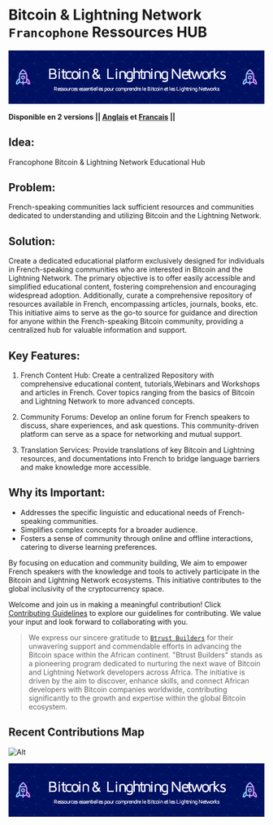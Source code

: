 # Bitcoin & Lightning Network `Francophone` Ressources HUB

![banner](assets/header-cover.png)

**Disponible en 2 versions || [Anglais](https://github.com/richarddushime/BLN-EduHub-Francophone/blob/main/README-en.md) et [Francais](https://github.com/richarddushime/BLN-EduHub-Francophone/blob/main/README.md) ||**

## Idea: 
Francophone Bitcoin & Lightning Network Educational Hub

## Problem:
French-speaking communities lack sufficient resources and communities dedicated to understanding and utilizing Bitcoin and the Lightning Network.

## Solution:
Create a dedicated educational platform exclusively designed for individuals in French-speaking communities who are interested in Bitcoin and the Lightning Network. The primary objective is to offer easily accessible and simplified educational content, fostering comprehension and encouraging widespread adoption. Additionally, curate a comprehensive repository of resources available in French, encompassing articles, journals, books, etc. This initiative aims to serve as the go-to source for guidance and direction for anyone within the French-speaking Bitcoin community, providing a centralized hub for valuable information and support.

## Key Features:

1. French Content Hub:  Create a centralized  Repository with comprehensive educational content, tutorials,Webinars and Workshops and articles in French. Cover topics ranging from the basics of Bitcoin and Lightning Network to more advanced concepts.

2. Community Forums: Develop an online forum for French speakers to discuss, share experiences, and ask questions. This community-driven platform can serve as a space for networking and mutual support.


3. Translation Services:  Provide translations of key Bitcoin and Lightning resources, and documentations into French to bridge language barriers and make knowledge more accessible.


## Why its Important:

- Addresses the specific linguistic and educational needs of French-speaking communities.
- Simplifies complex concepts for a broader audience.
- Fosters a sense of community through online and offline interactions, catering to diverse learning preferences.

By focusing on education and community building, We aim to empower French speakers with the knowledge and tools to actively participate in the Bitcoin and Lightning Network ecosystems. This initiative contributes to the global inclusivity of the cryptocurrency space.


Welcome and join us in making a meaningful contribution! Click [Contributing Guidelines](https://github.com/richarddushime/BLN-EduHub-Francophone/blob/main/CONTRIBUTING.md) to explore our guidelines for contributing. We value your input and look forward to collaborating with you.


> We express our sincere gratitude to [`Btrust Builders`](https://builders.btrust.tech/) for their unwavering support and commendable efforts in advancing the Bitcoin space within the African continent. "Btrust Builders" stands as a pioneering program dedicated to nurturing the next wave of Bitcoin and Lightning Network developers across Africa. The initiative is driven by the aim to discover, enhance skills, and connect African developers with Bitcoin companies worldwide, contributing significantly to the growth and expertise within the global Bitcoin ecosystem.


## Recent Contributions Map
![Alt](https://repobeats.axiom.co/api/embed/aa9ae67de6a5ef99ac1513cf90fd40ac2d16ebf8.svg "analytics image")

![banner](assets/header-cover.png)